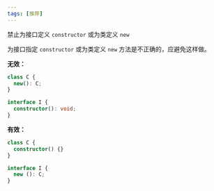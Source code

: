 ```yaml
---
tags: [推荐]
---
```


禁止为接口定义 `constructor` 或为类定义 `new`

为接口指定 `constructor` 或为类定义 `new` 方法是不正确的，应避免这样做。

**无效：**

```typescript
class C {
  new(): C;
}

interface I {
  constructor(): void;
}
```

**有效：**

```typescript
class C {
  constructor() {}
}

interface I {
  new (): C;
}
```